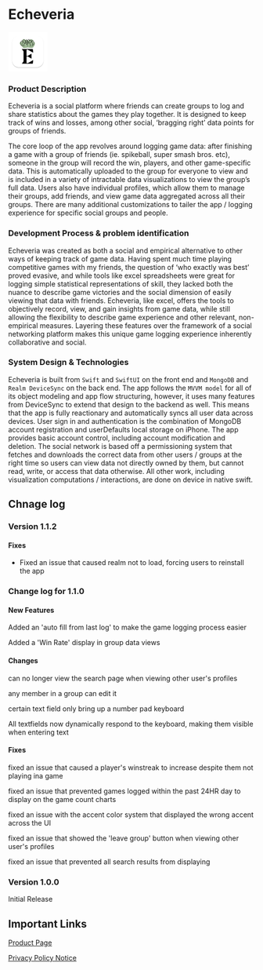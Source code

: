 # **Echeveria**

<picture>
    <!-- <source srcset="./icon_512x512@2x@2x.png" media="(prefers-color-scheme: dark)" alt="Recall by Brian Masse"> -->
    <img src="./icon_512x512@2x@2x.png" alt="Recall by Brian Masse" style="width: 80px">
</picture>

### **Product Description**

Echeveria is a social platform where friends can create groups to log and share statistics about the games they play together. It is designed to keep track of wins and losses, among other social, ‘bragging right’ data points for groups of friends.

The core loop of the app revolves around logging game data: after finishing a game with a group of friends (ie. spikeball, super smash bros. etc), someone in the group will record the win, players, and other game-specific data. This is automatically uploaded to the group for everyone to view and is included in a variety of intractable data visualizations to view the group’s full data. Users also have individual profiles, which allow them to manage their groups, add friends, and view game data aggregated across all their groups. There are many additional customizations to tailer the app / logging experience for specific social groups and people.

### **Development Process & problem identification**

Echeveria was created as both a social and empirical alternative to other ways of keeping track of game data. Having spent much time playing competitive games with my friends, the question of ‘who exactly was best’ proved evasive, and while tools like excel spreadsheets were great for logging simple statistical representations of skill, they lacked both the nuance to describe game victories and the social dimension of easily viewing that data with friends. Echeveria, like excel, offers the tools to objectively record, view, and gain insights from game data, while still allowing the flexibility to describe game experience and other relevant, non-empirical measures. Layering these features over the framework of a social networking platform makes this unique game logging experience inherently collaborative and social.

### **System Design & Technologies**

Echeveria is built from `Swift` and `SwiftUI` on the front end and `MongoDB` and `Realm DeviceSync` on the back end. The app follows the `MVVM model` for all of its object modeling and app flow structuring, however, it uses many features from DeviceSync to extend that design to the backend as well. This means that the app is fully reactionary and automatically syncs all user data across devices. User sign in and authentication is the combination of MongoDB account registration and userDefaults local storage on iPhone. The app provides basic account control, including account modification and deletion. The social network is based off a permissioning system that fetches and downloads the correct data from other users / groups at the right time so users can view data not directly owned by them, but cannot read, write, or access that data otherwise. All other work, including visualization computations / interactions, are done on device in native swift.

## **Chnage log**

### **Version 1.1.2**

#### **Fixes**

- Fixed an issue that caused realm not to load, forcing users to reinstall the app

### **Change log for 1.1.0**

#### **New Features**

Added an 'auto fill from last log' to make the game logging process easier

Added a 'Win Rate' display in group data views

#### **Changes**

can no longer view the search page when viewing other user's profiles

any member in a group can edit it

certain text field only bring up a number pad keyboard

All textfields now dynamically respond to the keyboard, making them visible when entering text

#### **Fixes**

fixed an issue that caused a player's winstreak to increase despite them not playing ina game

fixed an issue that prevented games logged within the past 24HR day to display on the game count charts

fixed an issue with the accent color system that displayed the wrong accent across the UI

fixed an issue that showed the 'leave group' button when viewing other user's profiles

fixed an issue that prevented all search results from displaying

### **Version 1.0.0**

Initial Release

## **Important Links**

[Product Page](https://apps.apple.com/us/app/echeveria/id6451054692)

[Privacy Policy Notice](https://doc-hosting.flycricket.io/echeveria-privacy-policy/76379ed8-adfc-4db1-bb39-53691e822eee/privacy)
